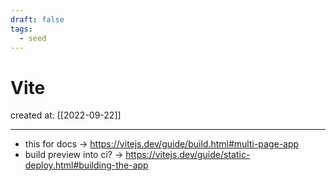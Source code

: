 ```yaml
---
draft: false
tags:
  - seed
---
```


# Vite

created at: [[2022-09-22]]

---

- this for docs -> https://vitejs.dev/guide/build.html#multi-page-app
- build preview into ci? -> https://vitejs.dev/guide/static-deploy.html#building-the-app
